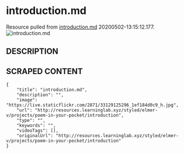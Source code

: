 
# introduction.md
Resource pulled from [introduction.md](http://resources.learninglab.xyz/styled/elmer-v/projects/poem-in-your-pocket/introduction) 20200502-13:15:12.177.
![introduction.md](https://live.staticflickr.com/2871/33129125296_1ef184d0c9_h.jpg)

## DESCRIPTION


## SCRAPED CONTENT
```
{
    "title": "introduction.md",
    "description": "",
    "image": "https://live.staticflickr.com/2871/33129125296_1ef184d0c9_h.jpg",
    "url": "http://resources.learninglab.xyz/styled/elmer-v/projects/poem-in-your-pocket/introduction",
    "type": "",
    "keywords": "",
    "videoTags": [],
    "originalUrl": "http://resources.learninglab.xyz/styled/elmer-v/projects/poem-in-your-pocket/introduction"
}
```

